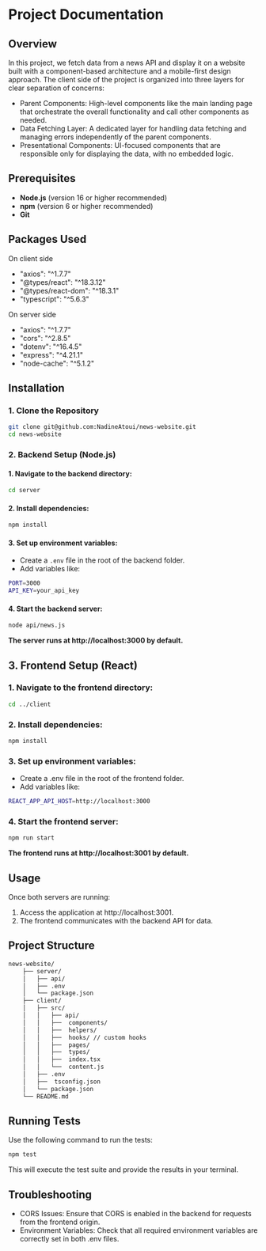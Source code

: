 # Project Documentation

## Overview

In this project, we fetch data from a news API and display it on a website built with a component-based architecture and a mobile-first design approach.
The client side of the project is organized into three layers for clear separation of concerns:

- Parent Components: High-level components like the main landing page that orchestrate the overall functionality and call other components as needed.
- Data Fetching Layer: A dedicated layer for handling data fetching and managing errors independently of the parent components.
- Presentational Components: UI-focused components that are responsible only for displaying the data, with no embedded logic.

## Prerequisites

- **Node.js** (version 16 or higher recommended)
- **npm** (version 6 or higher recommended)
- **Git**

## Packages Used

On client side

- "axios": "^1.7.7"
- "@types/react": "^18.3.12"
- "@types/react-dom": "^18.3.1"
- "typescript": "^5.6.3"

On server side

- "axios": "^1.7.7"
- "cors": "^2.8.5"
- "dotenv": "^16.4.5"
- "express": "^4.21.1"
- "node-cache": "^5.1.2"

## Installation

### 1. Clone the Repository

```bash
git clone git@github.com:NadineAtoui/news-website.git
cd news-website
```

### 2. Backend Setup (Node.js)

#### 1. Navigate to the backend directory:

```bash
cd server
```

#### 2. Install dependencies:

```bash
npm install
```

#### 3. Set up environment variables:

- Create a `.env` file in the root of the backend folder.
- Add variables like:

```bash
PORT=3000
API_KEY=your_api_key
```

#### 4. Start the backend server:

```bash
node api/news.js
```

**The server runs at http://localhost:3000 by default.**

## 3. Frontend Setup (React)

### 1. Navigate to the frontend directory:

```bash
cd ../client
```

### 2. Install dependencies:

```bash
npm install
```

### 3. Set up environment variables:

- Create a .env file in the root of the frontend folder.
- Add variables like:

```bash
REACT_APP_API_HOST=http://localhost:3000
```

### 4. Start the frontend server:

```bash
npm run start
```

**The frontend runs at http://localhost:3001 by default.**

## Usage

Once both servers are running:

1. Access the application at http://localhost:3001.
2. The frontend communicates with the backend API for data.

## Project Structure

```bash
news-website/
    ├── server/
    │   ├── api/
    │   ├── .env
    │   └── package.json
    ├── client/
    │   ├── src/
    │   │   ├── api/
    │   │   ├──  components/
    │   │   ├──  helpers/
    │   │   ├──  hooks/ // custom hooks
    │   │   ├──  pages/
    │   │   ├──  types/
    │   │   ├──  index.tsx
    │   │   └──  content.js
    │   ├── .env
    │   ├──  tsconfig.json
    │   └── package.json
    └── README.md
```

## Running Tests

Use the following command to run the tests:

```bash
npm test
```

This will execute the test suite and provide the results in your terminal.

## Troubleshooting

- CORS Issues: Ensure that CORS is enabled in the backend for requests from the frontend origin.
- Environment Variables: Check that all required environment variables are correctly set in both .env files.
